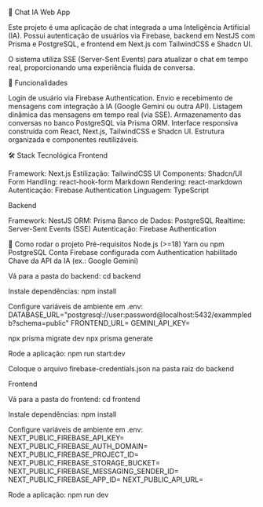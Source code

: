📡 Chat IA Web App

Este projeto é uma aplicação de chat integrada a uma Inteligência Artificial (IA). Possui autenticação de usuários via Firebase, backend em NestJS com Prisma e PostgreSQL, e frontend em Next.js com TailwindCSS e Shadcn UI.

O sistema utiliza SSE (Server-Sent Events) para atualizar o chat em tempo real, proporcionando uma experiência fluida de conversa.

🎯 Funcionalidades

Login de usuário via Firebase Authentication.
Envio e recebimento de mensagens com integração à IA (Google Gemini ou outra API).
Listagem dinâmica das mensagens em tempo real (via SSE).
Armazenamento das conversas no banco PostgreSQL via Prisma ORM.
Interface responsiva construída com React, Next.js, TailwindCSS e Shadcn UI.
Estrutura organizada e componentes reutilizáveis.

🛠 Stack Tecnológica
Frontend

Framework: Next.js
Estilização: TailwindCSS
UI Components: Shadcn/UI
Form Handling: react-hook-form
Markdown Rendering: react-markdown
Autenticação: Firebase Authentication
Linguagem: TypeScript

Backend

Framework: NestJS
ORM: Prisma
Banco de Dados: PostgreSQL
Realtime: Server-Sent Events (SSE)
Autenticação: Firebase Authentication

🚀 Como rodar o projeto
Pré-requisitos
Node.js (>=18)
Yarn ou npm
PostgreSQL
Conta Firebase configurada com Authentication habilitado
Chave da API da IA (ex.: Google Gemini)

Vá para a pasta do backend:
cd backend

Instale dependências:
npm install

Configure variáveis de ambiente em .env:
DATABASE_URL="postgresql://user:password@localhost:5432/exammpledb?schema=public"
FRONTEND_URL=
GEMINI_API_KEY=

npx prisma migrate dev
npx prisma generate

Rode a aplicação:
npm run start:dev

Coloque o arquivo firebase-credentials.json na pasta raiz do backend

Frontend

Vá para a pasta do frontend:
cd frontend

Instale dependências:
npm install

Configure variáveis de ambiente em .env:
NEXT_PUBLIC_FIREBASE_API_KEY=
NEXT_PUBLIC_FIREBASE_AUTH_DOMAIN=
NEXT_PUBLIC_FIREBASE_PROJECT_ID=
NEXT_PUBLIC_FIREBASE_STORAGE_BUCKET=
NEXT_PUBLIC_FIREBASE_MESSAGING_SENDER_ID=
NEXT_PUBLIC_FIREBASE_APP_ID=
NEXT_PUBLIC_API_URL=

Rode a aplicação:
npm run dev
